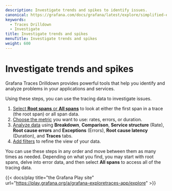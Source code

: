 ```yaml
---
description: Investigate trends and spikes to identify issues.
canonical: https://grafana.com/docs/grafana/latest/explore/simplified-exploration/traces/investigate/
keywords:
  - Traces Drilldown
  - Investigate
title: Investigate trends and spikes
menuTitle: Investigate trends and spikes
weight: 600
---
```


# Investigate trends and spikes

Grafana Traces Drilldown provides powerful tools that help you identify and analyze problems in your applications and services.

Using these steps, you can use the tracing data to investigate issues.

1. [Select **Root spans** or **All spans**](./choose-span-data/) to look at either the first span in a trace (the root span) or all span data.
1. [Choose the metric](./choose-red-metric/) you want to use: rates, errors, or duration.
1. [Analyze data](./analyze-tracing-data/) using **Breakdown**, **Comparison**, **Service structure** (Rate), **Root cause errors** and **Exceptions** (Errors), **Root cause latency** (Duration), and **Traces** tabs.
1. [Add filters](./add-filters/) to refine the view of your data.

You can use these steps in any order and move between them as many times as needed.
Depending on what you find, you may start with root spans, delve into error data, and then select **All spans** to access all of the tracing data.

{{< docs/play title="the Grafana Play site" url="https://play.grafana.org/a/grafana-exploretraces-app/explore" >}}
